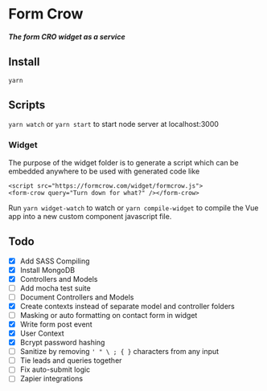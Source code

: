 # Form Crow
##### The form CRO widget as a service

## Install
`yarn`
## Scripts
`yarn watch` or `yarn start` to start node server at localhost:3000

### Widget
The purpose of the widget folder is to generate a script which can be embedded anywhere to be used with generated code like

```
<script src="https://formcrow.com/widget/formcrow.js">
<form-crow query="Turn down for what?" /></form-crow>
```

Run `yarn widget-watch` to watch or `yarn compile-widget` to compile the Vue app into a new custom component javascript file.


## Todo

- [x] Add SASS Compiling
- [x] Install MongoDB
- [x] Controllers and Models
- [ ] Add mocha test suite
- [ ] Document Controllers and Models
- [x] Create contexts instead of separate model and controller folders
- [ ] Masking or auto formatting on contact form in widget
- [x] Write form post event
- [x] User Context
- [x] Bcrypt password hashing
- [ ] Sanitize by removing `' " \ ; { }` characters from any input
- [ ] Tie leads and queries together
- [ ] Fix auto-submit logic
- [ ] Zapier integrations

